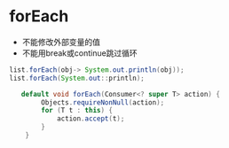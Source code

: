 forEach
====
* 不能修改外部变量的值
* 不能用break或continue跳过循环

```java
list.forEach(obj-> System.out.println(obj));
list.forEach(System.out::println);
```
```java
   default void forEach(Consumer<? super T> action) {
        Objects.requireNonNull(action);
        for (T t : this) {
            action.accept(t);
        }
    }
```